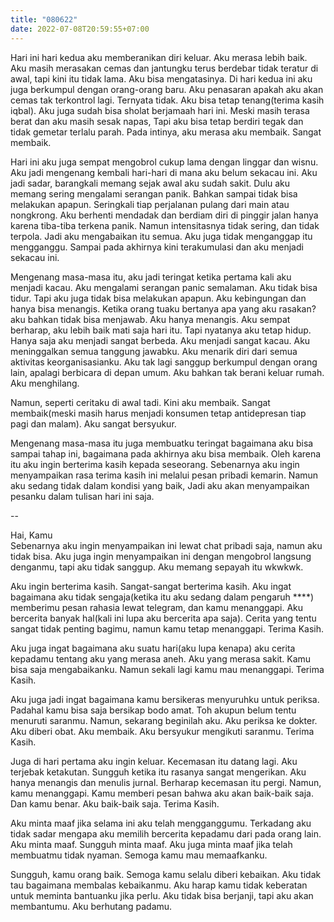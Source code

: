 ```yaml
---
title: "080622"
date: 2022-07-08T20:59:55+07:00
---
```


Hari ini hari kedua aku memberanikan diri keluar. Aku merasa lebih baik. Aku masih merasakan cemas dan jantungku terus berdebar tidak teratur di awal, tapi kini itu tidak lama. Aku bisa mengatasinya. Di hari kedua ini aku juga berkumpul dengan orang-orang baru. Aku penasaran apakah aku akan cemas tak terkontrol lagi. Ternyata tidak. Aku bisa tetap tenang(terima kasih iqbal). Aku juga sudah bisa sholat berjamaah hari ini. Meski masih terasa berat dan aku masih sesak napas, Tapi aku bisa tetap berdiri tegak dan tidak gemetar terlalu parah. Pada intinya, aku merasa aku membaik. Sangat membaik.  

Hari ini aku juga sempat mengobrol cukup lama dengan linggar dan wisnu. Aku jadi mengenang kembali hari-hari di mana aku belum sekacau ini. Aku jadi sadar, barangkali memang sejak awal aku sudah sakit. Dulu aku memang sering mengalami serangan panik. Bahkan sampai tidak bisa melakukan apapun. Seringkali tiap perjalanan pulang dari main atau nongkrong. Aku berhenti mendadak dan berdiam diri di pinggir jalan hanya karena tiba-tiba terkena panik. Namun intensitasnya tidak sering, dan tidak terpola. Jadi aku mengabaikan itu semua. Aku juga tidak menganggap itu mengganggu. Sampai pada akhirnya kini terakumulasi dan aku menjadi sekacau ini.  

Mengenang masa-masa itu, aku jadi teringat ketika pertama kali aku menjadi kacau. Aku mengalami serangan panic semalaman. Aku tidak bisa tidur. Tapi aku juga tidak bisa melakukan apapun. Aku kebingungan dan hanya bisa menangis. Ketika orang tuaku bertanya apa yang aku rasakan? aku bahkan tidak bisa menjawab. Aku hanya menangis. Aku sempat berharap, aku lebih baik mati saja hari itu. Tapi nyatanya aku tetap hidup. Hanya saja aku menjadi sangat berbeda. Aku menjadi sangat kacau. Aku meninggalkan semua tanggung jawabku. Aku menarik diri dari semua aktivitas keorganisasianku. Aku tak lagi sanggup berkumpul dengan orang lain, apalagi berbicara di depan umum. Aku bahkan tak berani keluar rumah. Aku menghilang.  

Namun, seperti ceritaku di awal tadi. Kini aku membaik. Sangat membaik(meski masih harus menjadi konsumen tetap antidepresan tiap pagi dan malam). Aku sangat bersyukur.  

Mengenang masa-masa itu juga membuatku teringat bagaimana aku bisa sampai tahap ini, bagaimana pada akhirnya aku bisa membaik. Oleh karena itu aku ingin berterima kasih kepada seseorang. Sebenarnya aku ingin menyampaikan rasa terima kasih ini melalui pesan pribadi kemarin. Namun aku sedang tidak dalam kondisi yang baik, Jadi aku akan menyampaikan pesanku dalam tulisan hari ini saja.  

--

Hai, Kamu  
Sebenarnya aku ingin menyampaikan ini lewat chat pribadi saja, namun aku tidak bisa. Aku juga ingin menyampaikan ini dengan mengobrol langsung denganmu, tapi aku tidak sanggup. Aku memang sepayah itu wkwkwk. 

Aku ingin berterima kasih. Sangat-sangat berterima kasih. Aku ingat bagaimana aku tidak sengaja(ketika itu aku sedang dalam pengaruh ****) memberimu pesan rahasia lewat telegram, dan kamu menanggapi. Aku bercerita banyak hal(kali ini lupa aku bercerita apa saja). Cerita yang tentu sangat tidak penting bagimu, namun kamu tetap menanggapi. Terima Kasih.  

Aku juga ingat bagaimana aku suatu hari(aku lupa kenapa) aku cerita kepadamu tentang aku yang merasa aneh. Aku yang merasa sakit. Kamu bisa saja mengabaikanku. Namun sekali lagi kamu mau menanggapi. Terima Kasih.  

Aku juga jadi ingat bagaimana kamu bersikeras menyuruhku untuk periksa. Padahal kamu bisa saja bersikap bodo amat. Toh akupun belum tentu menuruti saranmu. Namun, sekarang beginilah aku. Aku periksa ke dokter. Aku diberi obat. Aku membaik. Aku bersyukur mengikuti saranmu. Terima Kasih.  

Juga di hari pertama aku ingin keluar. Kecemasan itu datang lagi. Aku terjebak ketakutan. Sungguh ketika itu rasanya sangat mengerikan. Aku hanya menangis dan menulis jurnal. Berharap kecemasan itu pergi. Namun, kamu menanggapi. Kamu memberi pesan bahwa aku akan baik-baik saja. Dan kamu benar. Aku baik-baik saja. Terima Kasih.

Aku minta maaf jika selama ini aku telah mengganggumu. Terkadang aku tidak sadar mengapa aku memilih bercerita kepadamu dari pada orang lain. Aku minta maaf. Sungguh minta maaf. Aku juga minta maaf jika telah membuatmu tidak nyaman. Semoga kamu mau memaafkanku.  

Sungguh, kamu orang baik. Semoga kamu selalu diberi kebaikan. Aku tidak tau bagaimana membalas kebaikanmu. Aku harap kamu tidak keberatan untuk meminta bantuanku jika perlu. Aku tidak bisa berjanji, tapi aku akan membantumu. Aku berhutang padamu.